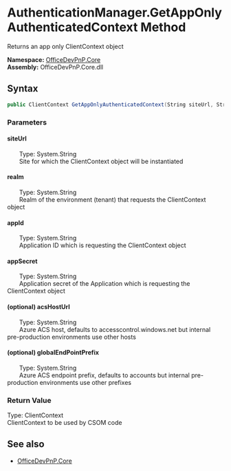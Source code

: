 # AuthenticationManager.GetAppOnlyAuthenticatedContext Method  
Returns an app only ClientContext object  

**Namespace:** [OfficeDevPnP.Core](OfficeDevPnP.Core.md)  
**Assembly:** OfficeDevPnP.Core.dll  
## Syntax
```C#
public ClientContext GetAppOnlyAuthenticatedContext(String siteUrl, String realm, String appId, String appSecret, String acsHostUrl, String globalEndPointPrefix)
```
### Parameters
#### siteUrl  
&emsp;&emsp;Type: System.String  
&emsp;&emsp;Site for which the ClientContext object will be instantiated  

#### realm  
&emsp;&emsp;Type: System.String  
&emsp;&emsp;Realm of the environment (tenant) that requests the ClientContext object  

#### appId  
&emsp;&emsp;Type: System.String  
&emsp;&emsp;Application ID which is requesting the ClientContext object  

#### appSecret  
&emsp;&emsp;Type: System.String  
&emsp;&emsp;Application secret of the Application which is requesting the ClientContext object  

#### (optional) acsHostUrl  
&emsp;&emsp;Type: System.String  
&emsp;&emsp;Azure ACS host, defaults to accesscontrol.windows.net but internal pre-production environments use other hosts  

#### (optional) globalEndPointPrefix  
&emsp;&emsp;Type: System.String  
&emsp;&emsp;Azure ACS endpoint prefix, defaults to accounts but internal pre-production environments use other prefixes  

### Return Value
Type: ClientContext  
ClientContext to be used by CSOM code

## See also
- [OfficeDevPnP.Core](OfficeDevPnP.Core.md)
